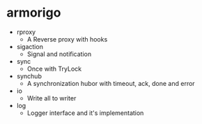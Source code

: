 # armorigo

- rproxy
    - A Reverse proxy with hooks
- sigaction
    - Signal and notification
- sync
    - Once with TryLock
- synchub
    - A synchronization hubor with timeout, ack, done and error
- io
    - Write all to writer
- log
    - Logger interface and it's implementation
